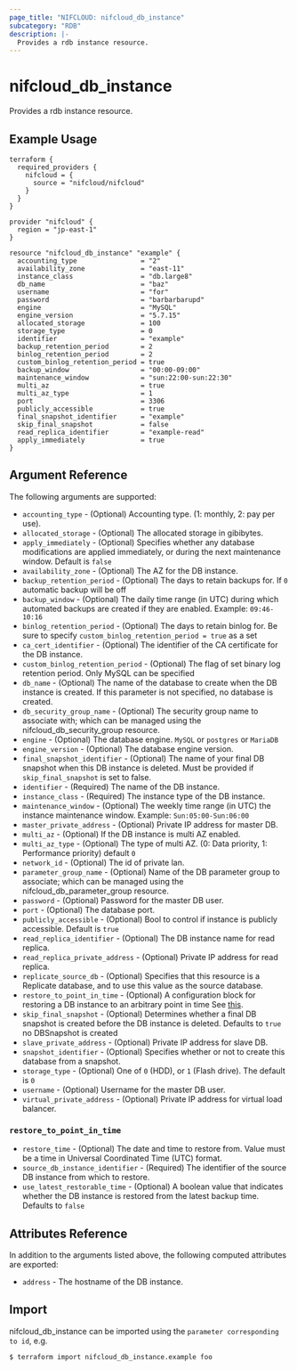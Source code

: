 ```yaml
---
page_title: "NIFCLOUD: nifcloud_db_instance"
subcategory: "RDB"
description: |-
  Provides a rdb instance resource.
---
```


# nifcloud_db_instance

Provides a rdb instance resource.

## Example Usage

```hcl
terraform {
  required_providers {
    nifcloud = {
      source = "nifcloud/nifcloud"
    }
  }
}

provider "nifcloud" {
  region = "jp-east-1"
}

resource "nifcloud_db_instance" "example" {
  accounting_type                = "2"
  availability_zone              = "east-11"
  instance_class                 = "db.large8"
  db_name                        = "baz"
  username                       = "for"
  password                       = "barbarbarupd"
  engine                         = "MySQL"
  engine_version                 = "5.7.15"
  allocated_storage              = 100
  storage_type                   = 0
  identifier                     = "example"
  backup_retention_period        = 2
  binlog_retention_period        = 2
  custom_binlog_retention_period = true
  backup_window                  = "00:00-09:00"
  maintenance_window             = "sun:22:00-sun:22:30"
  multi_az                       = true
  multi_az_type                  = 1
  port                           = 3306
  publicly_accessible            = true
  final_snapshot_identifier      = "example"
  skip_final_snapshot            = false
  read_replica_identifier        = "example-read"
  apply_immediately              = true
}

```

## Argument Reference

The following arguments are supported:


* `accounting_type` - (Optional) Accounting type. (1: monthly, 2: pay per use).
* `allocated_storage` - (Optional) The allocated storage in gibibytes.
* `apply_immediately` - (Optional) Specifies whether any database modifications are applied immediately, or during the next maintenance window. Default is `false`
* `availability_zone` - (Optional) The AZ for the DB instance.
* `backup_retention_period` - (Optional) The days to retain backups for. If `0` automatic backup will be off
* `backup_window` - (Optional) The daily time range (in UTC) during which automated backups are created if they are enabled. Example: `09:46-10:16`
* `binlog_retention_period` - (Optional) The days to retain binlog for. Be sure to specify `custom_binlog_retention_period = true` as a set
* `ca_cert_identifier` - (Optional) The identifier of the CA certificate for the DB instance.
* `custom_binlog_retention_period` - (Optional) The flag of set binary log retention period. Only MySQL can be specified
* `db_name` - (Optional) The name of the database to create when the DB instance is created. If this parameter is not specified, no database is created.
* `db_security_group_name` - (Optional) The security group name to associate with; which can be managed using the nifcloud_db_security_group resource.
* `engine` - (Optional) The database engine. `MySQL` or `postgres` or `MariaDB`
* `engine_version` - (Optional) The database engine version.
* `final_snapshot_identifier` - (Optional) The name of your final DB snapshot when this DB instance is deleted. Must be provided if `skip_final_snapshot` is set to false.
* `identifier` - (Required) The name of the DB instance.
* `instance_class` - (Required) The instance type of the DB instance.
* `maintenance_window` - (Optional) The weekly time range (in UTC) the instance maintenance window. Example: `Sun:05:00-Sun:06:00`
* `master_private_address` - (Optional) Private IP address for master DB.
* `multi_az` - (Optional) If the DB instance is multi AZ enabled.
* `multi_az_type` - (Optional) The type of multi AZ. (0: Data priority, 1: Performance priority) default `0`
* `network_id` - (Optional) The id of private lan.
* `parameter_group_name` - (Optional) Name of the DB parameter group to associate; which can be managed using the nifcloud_db_parameter_group resource.
* `password` - (Optional) Password for the master DB user.
* `port` - (Optional) The database port.
* `publicly_accessible` - (Optional) Bool to control if instance is publicly accessible. Default is `true`
* `read_replica_identifier` - (Optional) The DB instance name for read replica.
* `read_replica_private_address` - (Optional) Private IP address for read replica.
* `replicate_source_db` - (Optional) Specifies that this resource is a Replicate database, and to use this value as the source database.
* `restore_to_point_in_time` - (Optional) A configuration block for restoring a DB instance to an arbitrary point in time See [this](#restore-to-point-in-time).
* `skip_final_snapshot` - (Optional) Determines whether a final DB snapshot is created before the DB instance is deleted. Defaults to `true` no DBSnapshot is created
* `slave_private_address` - (Optional) Private IP address for slave DB.
* `snapshot_identifier` - (Optional) Specifies whether or not to create this database from a snapshot.
* `storage_type` - (Optional) One of `0` (HDD), or `1` (Flash drive). The default is `0`
* `username` - (Optional) Username for the master DB user.
* `virtual_private_address` - (Optional) Private IP address for virtual load balancer.

### `restore_to_point_in_time`

* `restore_time` - (Optional) The date and time to restore from. Value must be a time in Universal Coordinated Time (UTC) format.
* `source_db_instance_identifier` - (Required) The identifier of the source DB instance from which to restore.
* `use_latest_restorable_time` - (Optional) A boolean value that indicates whether the DB instance is restored from the latest backup time. Defaults to `false`

## Attributes Reference

In addition to the arguments listed above, the following computed attributes are exported:


* `address` - The hostname of the DB instance.


## Import

nifcloud_db_instance can be imported using the `parameter corresponding to id`, e.g.

```
$ terraform import nifcloud_db_instance.example foo
```
